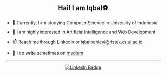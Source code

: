 <h2 align="center">Hai! I am Iqbal⚽</h2>

- 📖 Currently, I am studying Computer Science in University of Indonesia

- 🌱 I am highly interested in Artificial Intelligence and Web Development

- 📫 Reach me through Linkedin or iqbalpahlevi@ristek.cs.ui.ac.id

- 📝 I do write sometimes on [medium](https://iqbalpa.medium.com/)

---
<div align="center">
  <div id="badges">
    <a href="https://www.linkedin.com/in/iqbalpahlevia/">
      <img src="https://img.shields.io/badge/LinkedIn-blue?style=for-the-badge&logo=linkedin&logoColor=white" alt="LinkedIn Badge"/>
    </a>
  </div>
</div>

<!---
iqbalpa/iqbalpa is a ✨ special ✨ repository because its `README.md` (this file) appears on your GitHub profile.
You can click the Preview link to take a look at your changes.
--->
